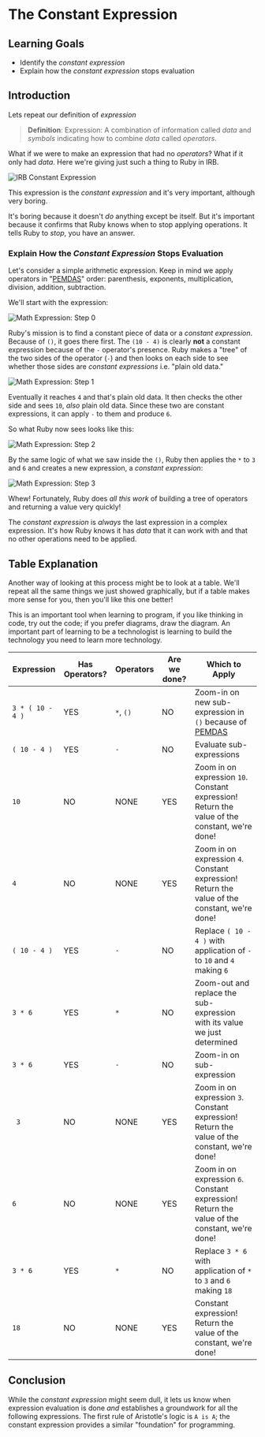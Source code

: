 # The Constant Expression

## Learning Goals

* Identify the _constant expression_
* Explain how the _constant expression_ stops evaluation

## Introduction

Lets repeat our definition of _expression_

> **Definition**: Expression: A combination of information called _data_ and
> _symbols_ indicating how to combine _data_ called _operators_.

What if we were to make an expression that had no _operators_? What if it only
had _data_. Here we're giving just such a thing to Ruby in IRB.

![IRB Constant Expression](https://curriculum-content.s3.amazonaws.com/prework/constant_expr_animation.gif)

This expression is the _constant expression_ and it's very important, although
very boring.

It's boring because it doesn't _do_ anything except be itself. But it's
important because it confirms that Ruby knows when to stop applying operations.
It tells Ruby to _stop_, you have an answer.

### Explain How the _Constant Expression_ Stops Evaluation

Let's consider a simple arithmetic expression. Keep in mind we apply operators
in "[PEMDAS][]" order: parenthesis, exponents, multiplication, division,
addition, subtraction.

We'll start with the expression:

![Math Expression: Step 0](https://curriculum-content.s3.amazonaws.com/programming-univbasics/the-constant-expression/Image_54_Step0.png)

Ruby's mission is to find a constant piece of data or a _constant expression_.
Because of `()`, it goes there first. The `(10 - 4)` is clearly **not** a
constant expression because of the `-` operator's presence. Ruby makes a "tree"
of the two sides of the operator (`-`) and then looks on each side to see
whether those sides are _constant expressions_ i.e. "plain old data."

![Math Expression: Step 1](https://curriculum-content.s3.amazonaws.com/programming-univbasics/the-constant-expression/Image_54_Step1.5.png)

Eventually it reaches `4` and that's plain old data. It then checks the other
side and sees `10`, _also_ plain old data. Since these two are constant
expressions, it can apply `-` to them and produce `6`.

So what Ruby now sees looks like this:

![Math Expression: Step 2](https://curriculum-content.s3.amazonaws.com/programming-univbasics/the-constant-expression/Image_54_Step4.png)

By the same logic of what we saw inside the `()`, Ruby then applies the `*` to
`3` and `6` and creates a new expression, a _constant expression_:

![Math Expression: Step 3](https://curriculum-content.s3.amazonaws.com/programming-univbasics/the-constant-expression/Image_54_Step5.png)

Whew! Fortunately, Ruby does _all this work_ of building a tree of operators
and returning a value very quickly!

The _constant expression_ is _always_ the last expression in a complex
expression. It's how Ruby knows it has _data_ that it can work with and that no
other operations need to be applied.

## Table Explanation

Another way of looking at this process might be to look at a table. We'll
repeat all the same things we just showed graphically, but if a table makes
more sense for you, then you'll like this one better!

This is an important tool when learning to program, if you like thinking in
code, try out the code; if you prefer diagrams, draw the diagram. An important
part of learning to be a technologist is learning to build the technology you
need to learn more technology.

| Expression       | Has Operators? | Operators | Are we done? | Which to Apply |
| ---------------- | -------------- | --------- | ------------ | -------------- |
| `3 * ( 10 - 4 )` | YES            | `*`, `()` | NO           | Zoom-in on new sub-expression in `()` because of [PEMDAS][]|
| `( 10 - 4 )`     | YES            | `-`       | NO           | Evaluate sub-expressions|
| `10`             | NO             | NONE      | YES          | Zoom in on expression `10`. Constant expression! Return the value of the constant, we're done!|
| `4`              | NO             | NONE      | YES          | Zoom in on expression `4`. Constant expression! Return the value of the constant, we're done!|
| `( 10 - 4 )`     | YES            | `-`       | NO           | Replace `( 10 - 4 )` with application of `-` to `10` and `4` making `6`
| `3 * 6`          | YES            | `*`       | NO           | Zoom-out and replace the sub-expression with its value we just determined|
| `3 * 6`          | YES            | `-`       | NO           | Zoom-in on sub-expression|
| ` 3`             | NO             | NONE      | YES          | Zoom in on expression `3`. Constant expression! Return the value of the constant, we're done!|
| `6`              | NO             | NONE      | YES          | Zoom in on expression `6`. Constant expression! Return the value of the constant, we're done!|
| `3 * 6`          | YES            | `*`       | NO           | Replace `3 * 6` with application of `*` to `3` and `6` making `18`|
| `18`             | NO             | NONE      | YES          | Constant expression! Return the value of the constant, we're done!|

## Conclusion

While the _constant expression_ might seem dull, it lets us know when
expression evaluation is done _and_ establishes a groundwork for all the
following expressions. The first rule of Aristotle's logic is `A is A`; the
constant expression provides a similar "foundation" for programming.

[PEMDAS]: https://en.wikipedia.org/wiki/Order_of_operations

